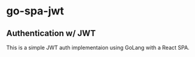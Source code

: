 # go-spa-jwt

## Authentication w/ JWT

This is a simple JWT auth implementaion using GoLang with a React SPA.
